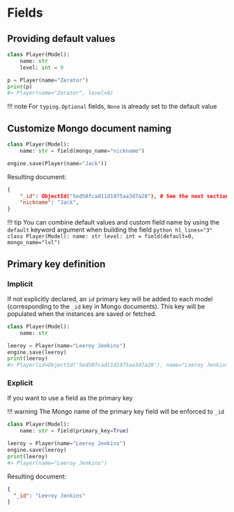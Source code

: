 # Fields

## Providing default values

```python hl_lines="3"
class Player(Model):
    name: str
    level: int = 0

p = Player(name="Zerator")
print(p)
#> Player(name="Zerator", level=0)

```

<!-- prettier-ignore -->
!!! note
    For `typing.Optional` fields, `None` is already set to the default value

## Customize Mongo document naming

```python hl_lines="2"
class Player(Model):
    name: str = field(mongo_name="nickname")

engine.save(Player(name="Jack"))
```

Resulting document:

```json
{
    "_id": ObjectId("5ed50fcad11d1975aa3d7a28"), # See the next section for more details
    "nickname": "Jack",
}
```

<!-- prettier-ignore -->
!!! tip
    You can combine default values and custom field name by using the `default` keyword argument when building the field
    ``` python hl_lines="3"
    class Player(Model):
        name: str
        level: int = field(default=0, mongo_name="lvl")
    ```

## Primary key definition

### Implicit

If not explicitly declared, an `id` primary key will be added to each model (corresponding to the `_id` key in Mongo documents).
This key will be populated when the instances are saved or fetched.

```python
class Player(Model):
    name: str

leeroy = Player(name="Leeroy Jenkins")
engine.save(leeroy)
print(leeroy)
#> Player(id=ObjectId('5ed50fcad11d1975aa3d7a28'), name="Leeroy Jenkins")
```

### Explicit

If you want to use a field as the primary key

<!-- prettier-ignore -->
!!! warning
    The Mongo name of the primary key field will be enforced to `_id`

```python hl_lines="2"
class Player(Model):
    name: str = field(primary_key=True)

leeroy = Player(name="Leeroy Jenkins")
engine.save(leeroy)
print(leeroy)
#> Player(name="Leeroy Jenkins")

```

Resulting document:

```json
{
  "_id": "Leeroy Jenkins"
}
```
